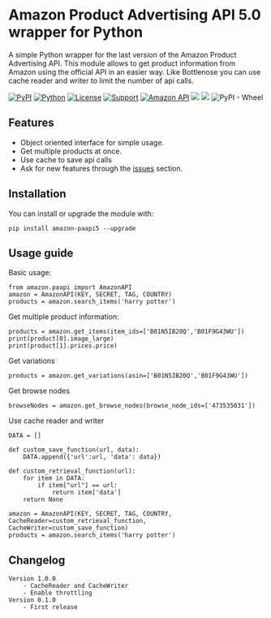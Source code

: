Amazon Product Advertising API 5.0 wrapper for Python
=======================================================
A simple Python wrapper for the last version of the Amazon Product Advertising API. This module allows to get product information from Amazon using the official API in an easier way.
Like Bottlenose you can use cache reader and writer to limit the number of api calls.

[![PyPI](https://img.shields.io/pypi/v/amazon-paapi5)](https://pypi.org/project/amazon-paapi5/)
[![Python](https://img.shields.io/github/pipenv/locked/python-version/alefiori82/amazon-paapi5/master?label=python)](https://www.python.org/)
[![License](https://img.shields.io/badge/License-GPL--3.0-%23e83633)](https://github.com/alefiori82/amazon-paapi5/blob/master/LICENSE)
[![Support](https://img.shields.io/badge/Support-Good-brightgreen)](https://github.com/alefiori82/amazon-paapi5/issues)
[![Amazon API](https://img.shields.io/badge/Amazon%20API-5.0-%23FD9B15)](https://webservices.amazon.com/paapi5/documentation/)
![](https://github.com/alefiori82/amazon-paapi5/workflows/Upload%20Python%20Package/badge.svg)
![](https://github.com/alefiori82/amazon-paapi5/workflows/Build%20package/badge.svg)
![PyPI - Wheel](https://img.shields.io/pypi/wheel/amazon-paapi5)

Features
--------

* Object oriented interface for simple usage.
* Get multiple products at once.
* Use cache to save api calls
* Ask for new features through the [issues](https://github.com/alefiori82/amazon-paapi5/issues) section.

Installation
-------------

You can install or upgrade the module with:

    pip install amazon-paapi5 --upgrade

Usage guide
-----------
Basic usage:

    from amazon.paapi import AmazonAPI
    amazon = AmazonAPI(KEY, SECRET, TAG, COUNTRY)
    products = amazon.search_items('harry potter')

Get multiple product information:

    products = amazon.get_items(item_ids=['B01N5IB20Q','B01F9G43WU'])
    print(product[0].image_large)
    print(product[1].prices.price)


Get variations

    products = amazon.get_variations(asin=['B01N5IB20Q','B01F9G43WU'])

Get browse nodes

    browseNodes = amazon.get_browse_nodes(browse_node_ids=['473535031'])

Use cache reader and writer

    DATA = []
    
    def custom_save_function(url, data): 
        DATA.append({'url':url, 'data': data}) 
    
    def custom_retrieval_function(url): 
        for item in DATA: 
            if item["url"] == url: 
                return item['data'] 
        return None
    
    amazon = AmazonAPI(KEY, SECRET, TAG, COUNTRY, CacheReader=custom_retrieval_function, CacheWriter=custom_save_function) 
    products = amazon.search_items('harry potter')


Changelog
-------------

    Version 1.0.0
        - CacheReader and CacheWriter
        - Enable throttling
    Version 0.1.0
        - First release
        
        

    
